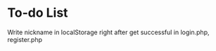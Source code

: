 # To-do List

Write nickname in localStorage right after get successful in login.php, register.php

